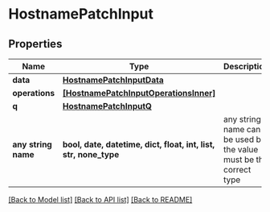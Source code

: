 # HostnamePatchInput


## Properties
Name | Type | Description | Notes
------------ | ------------- | ------------- | -------------
**data** | [**HostnamePatchInputData**](HostnamePatchInputData.md) |  | [optional] 
**operations** | [**[HostnamePatchInputOperationsInner]**](HostnamePatchInputOperationsInner.md) |  | [optional] 
**q** | [**HostnamePatchInputQ**](HostnamePatchInputQ.md) |  | [optional] 
**any string name** | **bool, date, datetime, dict, float, int, list, str, none_type** | any string name can be used but the value must be the correct type | [optional]

[[Back to Model list]](../README.md#documentation-for-models) [[Back to API list]](../README.md#documentation-for-api-endpoints) [[Back to README]](../README.md)



